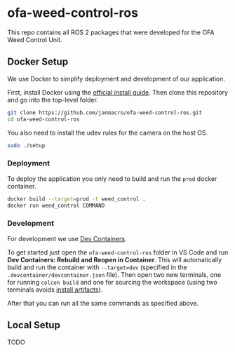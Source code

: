 # ofa-weed-control-ros
This repo contains all ROS 2 packages that were developed for the OFA Weed Control Unit.

<!-- TODO: detailed explanation, some images -->

## Docker Setup
We use Docker to simplify deployment and development of our application.

First, install Docker using the [official install guide](https://docs.docker.com/engine/install/ubuntu/). Then clone this repository and go into the top-level folder.
```bash
git clone https://github.com/janmacro/ofa-weed-control-ros.git
cd ofa-weed-control-ros
```

You also need to install the udev rules for the camera on the host OS.
```bash
sudo ./setup
```

### Deployment
To deploy the application you only need to build and run the `prod` docker container.
```bash
docker build --target=prod -t weed_control .
docker run weed_control COMMAND
```
<!-- TODO: explain different commands, e. g.
docker run --net=host -e "DISPLAY=$DISPLAY" weed_control ros2 launch ofa_visualization display1.launch.py
-->

### Development
For development we use [Dev Containers](https://code.visualstudio.com/docs/devcontainers/containers).

To get started just open the `ofa-weed-control-ros` folder in VS Code and run **Dev Containers: Rebuild and Reopen in Container**. This will automatically build and run the container with `--target=dev` (specified in the `.devcontainer/devcontainer.json` file). Then open two new terminals, one for running `colcon build` and one for sourcing the workspace (using two terminals avoids [install artifacts](https://colcon.readthedocs.io/en/released/user/what-is-a-workspace.html#install-artifacts)).

After that you can run all the same commands as specified above.

## Local Setup
TODO